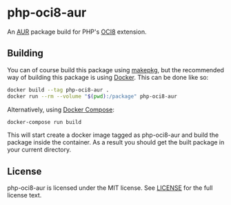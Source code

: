 # php-oci8-aur
An [AUR] package build for PHP's [OCI8] extension.

## Building
You can of course build this package using [makepkg], but the recommended way
of building this package is using [Docker].  This can be done like so:

```bash
docker build --tag php-oci8-aur .
docker run --rm --volume "$(pwd):/package" php-oci8-aur
```

Alternatively, using [Docker Compose]:

```bash
docker-compose run build
```

This will start create a docker image tagged as php-oci8-aur and build the
package inside the container.  As a result you should get the built package in
your current directory.

## License
php-oci8-aur is licensed under the MIT license.  See [LICENSE] for the full
license text.

[AUR]: https://aur.archlinux.org/
[oci8]: https://pecl.php.net/package/oci8
[makepkg]: https://wiki.archlinux.org/index.php/Makepkg
[Docker]: https://www.docker.com/
[Docker Compose]: https://docs.docker.com/compose/
[LICENSE]: https://github.com/nubs/php-oci8-aur/blob/master/LICENSE
